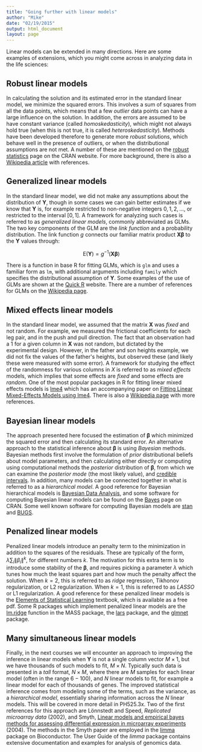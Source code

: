 ```yaml
---
title: "Going further with linear models"
author: "Mike"
date: "02/19/2015"
output: html_document
layout: page
---
```


Linear models can be extended in many directions. Here are some examples of extensions, which you might come across in analyzing data in the life sciences:

## Robust linear models

In calculating the solution and its estimated error in the standard linear model, we minimize the squared errors. This involves a sum of squares from all the data points, which means that a few *outlier* data points can have a large influence on the solution. In addition, the errors are assumed to be have constant variance (called *homoskedasticity*), which might not always hold true (when this is not true, it is called *heteroskedasticity*). Methods have been developed therefore to generate more *robust* solutions, which behave well in the presence of outliers, or when the distributional assumptions are not met. A number of these are mentioned on the [robust statistics](http://cran.r-project.org/web/views/Robust.html) page on the CRAN website. For more background, there is also a [Wikipedia article](http://en.wikipedia.org/wiki/Robust_regression) with references.

## Generalized linear models

In the standard linear model, we did not make any assumptions about the distribution of $\mathbf{Y}$, though in some cases we can gain better estimates if we know that $\mathbf{Y}$ is, for example restricted to non-negative integers $0,1,2,\dots$, or restricted to the interval $[0,1]$. A framework for analyzing such cases is referred to as *generalized linear models*, commonly abbreviated as GLMs. The two key components of the GLM are the *link function* and a probability distribution. The link function $g$ connects our familiar matrix product $\mathbf{X} \boldsymbol{\beta}$ to the $\mathbf{Y}$ values through:

$$ \textrm{E}(\mathbf{Y}) = g^{-1}( \mathbf{X} \boldsymbol{\beta} ) $$

There is a function in base R for fitting GLMs, which is `glm` and uses a familiar form as `lm`, with additional arguments including `family` which specifies the distributional assumption of $\mathbf{Y}$. Some examples of the use of GLMs are shown at the [Quick R](http://www.statmethods.net/advstats/glm.html) website. There are a number of references for GLMs on the [Wikipedia page](http://en.wikipedia.org/wiki/Generalized_linear_model). 

## Mixed effects linear models

In the standard linear model, we assumed that the matrix $\mathbf{X}$ was *fixed* and not random. For example, we measured the frictional coefficients for each leg pair, and in the push and pull direction. The fact that an observation had a $1$ for a given column in $\mathbf{X}$ was not random, but dictated by the experimental design. However, in the father and son heights example, we did not fix the values of the father's heights, but observed these (and likely these were measured with some error). A framework for studying the effect of the randomness for various columns in $X$ is referred to as *mixed effects* models, which implies that some effects are *fixed* and some effects are *random*. One of the most popular packages in R for fitting linear mixed effects models is [lme4](http://lme4.r-forge.r-project.org/) which has an accompanying paper on [Fitting Linear Mixed-Effects Models using lme4](http://arxiv.org/abs/1406.5823). There is also a [Wikipedia page](http://en.wikipedia.org/wiki/Mixed_model) with more references.

## Bayesian linear models

The approach presented here focused the estimation of $\boldsymbol{\beta}$ which minimized the squared error and then calculating its standard error. An alternative approach to the statistical inference about $\boldsymbol{\beta}$ is using *Bayesian* methods. Bayesian methods first involve the formulation of *prior* distributional beliefs about model parameters, and then calculating either directly or computing using computational methods the *posterior* distribution of $\boldsymbol{\beta}$, from which we can examine the *posterior mode* (the most likely value), and [credible intervals](http://en.wikipedia.org/wiki/Credible_interval). In addition, many models can be connected together in what is referred to as a *hierarchical model*. A good reference for Bayesian hierarchical models is [Bayesian Data Analysis](http://www.stat.columbia.edu/~gelman/book/), and some software for computing Bayesian linear models can be found on the [Bayes](http://cran.r-project.org/web/views/Bayesian.html) page on CRAN. Some well known software for computing Bayesian models are [stan](http://mc-stan.org/) and [BUGS](http://www.mrc-bsu.cam.ac.uk/software/bugs/).

## Penalized linear models

Penalized linear models introduce an penalty term to the minimization in addition to the squares of the residuals. These are typically of the form, $\lambda \sum_i \|\beta_i\|^k$, for different numbers $k$. The motivation for this extra term is to introduce some stability of the $\boldsymbol{\beta}$, and requires picking a parameter $\lambda$ which tunes how much the least squares part and how much the penalty affect the solution. When $k=2$, this is referred to as *ridge* regression, Tikhonov regularization, or L2 regularization. When $k=1$, this is referred to as *LASSO* or L1 regularization. A good reference for these penalized linear models is the [Elements of Statistical Learning](http://statweb.stanford.edu/~tibs/ElemStatLearn/) textbook, which is available as a free pdf. Some R packages which implement penalized linear models are the [lm.ridge](https://stat.ethz.ch/R-manual/R-devel/library/MASS/html/lm.ridge.html) function in the MASS package, the [lars](http://cran.r-project.org/web/packages/lars/index.html) package, and the [glmnet](http://cran.r-project.org/web/packages/glmnet/index.html) package.

## Many simultaneous linear models

Finally, in the next courses we will encounter an approach to improving the inference in linear models when $\mathbf{Y}$ is not a single column vector $M \times 1$, but we have thousands of such models to fit, $M \times N$. Typically such data is presented in a *tall* format, $N \times M$, where there are $M$ samples for each linear model (often in the range $6-100$), and $N$ linear models to fit, for example a linear model for each of thousands of genes. The improved statistical inference comes from modeling some of the terms, such as the variance, as a *hierarchical model*, essentially sharing information across the $N$ linear models. This will be covered in more detail in PH525.3x. Two of the first references for this approach are Lönnstedt and Speed, *Replicated microarray data* (2002), and Smyth, [Linear models and empirical bayes methods for assessing differential expression in microarray experiments](http://www.ncbi.nlm.nih.gov/pubmed/16646809) (2004). The methods in the Smyth paper are employed in the [limma](http://www.bioconductor.org/packages/release/bioc/html/limma.html) package on Bioconductor. The User Guide of the *limma* package contains extensive documentation and examples for analysis of genomics data.

